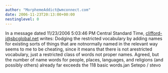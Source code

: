 ```yaml
---
author: "MorphemeAddict@wmconnect.com"
date: 2006-11-23T20:13:00+00:00
nestinglevel: 0
---
```

In a message dated 11/23/2006 5:03:46 PM Central Standard Time, [clifford-j@sbcglobal.net](mailto://clifford-j@sbcglobal.net) writes:
 Dodging the restricted vocabulary by adding names for existing sorts of things that are notnormally named in the relevant way seems to me to be cheating, since it means that there is not arestricted vocabulary, just a restricted class of words not proper names. Agreed, but the number of name words for people, places, languages, and religions (and possibly others) already far exceeds the 118 basic words.jan Setepo / stevo